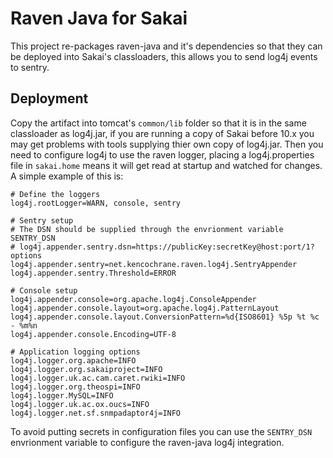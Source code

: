 # Raven Java for Sakai

This project re-packages raven-java and it's dependencies so that they can be deployed into Sakai's classloaders, this
allows you to send log4j events to sentry.

## Deployment

Copy the artifact into tomcat's `common/lib` folder so that it is in the same classloader as log4j.jar, if you are
running a copy of Sakai before 10.x you may get problems with tools supplying thier own copy of log4j.jar. Then
you need to configure log4j to use the raven logger, placing a log4j.properties file in `sakai.home` means it will
get read at startup and watched for changes. A simple example of this is:

    # Define the loggers
    log4j.rootLogger=WARN, console, sentry
    
    # Sentry setup
    # The DSN should be supplied through the envrionment variable SENTRY_DSN
    # log4j.appender.sentry.dsn=https://publicKey:secretKey@host:port/1?options
    log4j.appender.sentry=net.kencochrane.raven.log4j.SentryAppender
    log4j.appender.sentry.Threshold=ERROR
    
    # Console setup
    log4j.appender.console=org.apache.log4j.ConsoleAppender
    log4j.appender.console.layout=org.apache.log4j.PatternLayout
    log4j.appender.console.layout.ConversionPattern=%d{ISO8601} %5p %t %c - %m%n
    log4j.appender.console.Encoding=UTF-8
    
    # Application logging options
    log4j.logger.org.apache=INFO
    log4j.logger.org.sakaiproject=INFO
    log4j.logger.uk.ac.cam.caret.rwiki=INFO
    log4j.logger.org.theospi=INFO
    log4j.logger.MySQL=INFO
    log4j.logger.uk.ac.ox.oucs=INFO
    log4j.logger.net.sf.snmpadaptor4j=INFO
    
To avoid putting secrets in configuration files you can use the `SENTRY_DSN` envrionment variable to configure the 
raven-java log4j integration.
